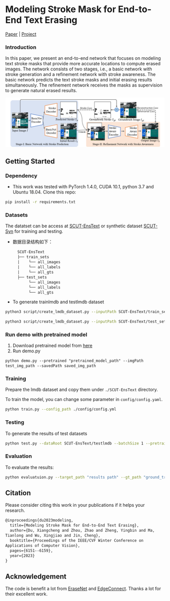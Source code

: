 # Modeling Stroke Mask for End-to-End Text Erasing

[Paper](https://openaccess.thecvf.com/content/WACV2023/papers/Du_Modeling_Stroke_Mask_for_End-to-End_Text_Erasing_WACV_2023_paper.pdf) | [Project](http://10.5.8.102/dxc/saen.git)

### Introduction
In this paper, we present an end-to-end network that focuses on modeling text stroke masks that provide more accurate locations to compute erased images. The network consists of two stages, i.e., a basic network with stroke generation and a refinement network with stroke awareness. The basic network predicts the text stroke masks and initial erasing results simultaneously. The refinement network receives the masks as supervision to generate natural erased results.

![](./imgs/pipline.png)

## Getting Started
### Dependency
- This work was tested with PyTorch 1.4.0, CUDA 10.1, python 3.7 and Ubuntu 18.04. 
Clone this repo:
```bash
pip install -r requirements.txt
```
### Datasets
The datatset can be access at [SCUT-EnsText](https://github.com/HCIILAB/SCUT-EnsText) or synthetic dataset [SCUT-Syn](https://github.com/HCIILAB/Scene-Text-Removal) for training and testing.
- 数据目录结构如下：

  ```text
    SCUT-EnsText
    ├── train_sets
    |    └── all_images
    |    └── all_labels
    |    └── all_gts
    ├── test_sets
         └── all_images
         └── all_labels
         └── all_gts
  ```

- To generate trainlmdb and testlmdb dataset
```bash
python3 script/create_lmdb_dataset.py --inputPath SCUT-EnsText/train_sets/all_images --gtPath SCUT-EnsText/train_sets/all_labels --maskPath SCUT-EnsText/train_sets/stroke --outputPath SCUT-EnsText/trainlmdb
```
```bash
python3 script/create_lmdb_dataset.py --inputPath SCUT-EnsText/test_sets/all_images --gtPath SCUT-EnsText/test_sets/all_labels --maskPath SCUT-EnsText/test_sets/stroke --outputPath SCUT-EnsText/testlmdb
```

### Run demo with pretrained model
1. Download pretrained model from [here](https://drive.google.com/file/d/1dQcLVYFUPj5g9D0y7UI3O8zXDt0pjgwt/view?usp=share_link)
2. Run demo.py
```
python demo.py --pretrained "pretrained_model_path" --imgPath test_img_path --savedPath saved_img_path
```


### Training
Prepare the lmdb dataset and copy them under `./SCUT-EnsText` directory.

To train the model, you can change some parameter in `config/config.yaml`.
```bash
python train.py --config_path ./config/config.yml
```
### Testing
To generate the results of test datasets
```bash
python test.py --dataRoot SCUT-EnsText/testlmdb --batchSize 1 --pretrain "pretrained_model_path"
```
### Evaluation
To evaluate the results:
```bash
python evaluatuion.py --target_path "results path" --gt_path "ground_truth path"
```

## Citation
Please consider citing this work in your publications if it helps your research.
```
@inproceedings{du2023modeling,
  title={Modeling Stroke Mask for End-to-End Text Erasing},
  author={Du, Xiangcheng and Zhou, Zhao and Zheng, Yingbin and Ma, Tianlong and Wu, Xingjiao and Jin, Cheng},
  booktitle={Proceedings of the IEEE/CVF Winter Conference on Applications of Computer Vision},
  pages={6151--6159},
  year={2023}
}
```

## Acknowledgement
The code is benefit a lot from [EraseNet](https://github.com/lcy0604/EraseNet) and [EdgeConnect](https://github.com/knazeri/edge-connect). Thanks a lot for their excellent work.
